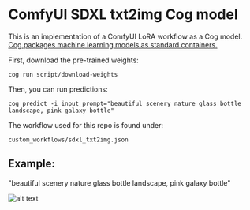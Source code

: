 # ComfyUI SDXL txt2img Cog model

This is an implementation of a ComfyUI LoRA workflow as a Cog model. [Cog packages machine learning models as standard containers.](https://github.com/replicate/cog)

First, download the pre-trained weights:

    cog run script/download-weights

Then, you can run predictions:

    cog predict -i input_prompt="beautiful scenery nature glass bottle landscape, pink galaxy bottle"

The workflow used for this repo is found under:

    custom_workflows/sdxl_txt2img.json

## Example:

"beautiful scenery nature glass bottle landscape, pink galaxy bottle"

![alt text](output.png)
